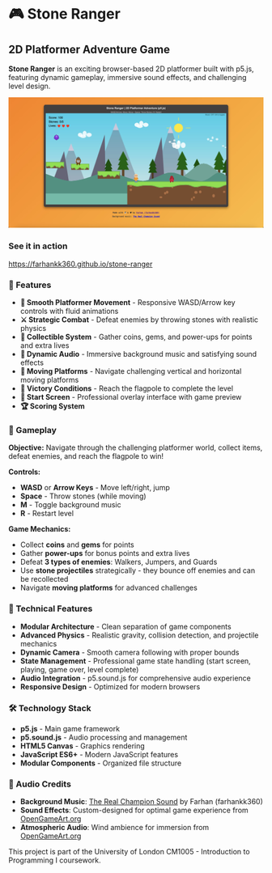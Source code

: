 # 🎮 Stone Ranger

## 2D Platformer Adventure Game

**Stone Ranger** is an exciting browser-based 2D platformer built with p5.js, featuring dynamic gameplay, immersive sound effects, and challenging level design.

![Stone Ranger Screenshot](resources/stone-ranger-screenshot.jpg)

### See it in action

https://farhankk360.github.io/stone-ranger

### 🌟 Features

- **🏃 Smooth Platformer Movement** - Responsive WASD/Arrow key controls with fluid animations
- **⚔️ Strategic Combat** - Defeat enemies by throwing stones with realistic physics
- **🎯 Collectible System** - Gather coins, gems, and power-ups for points and extra lives
- **🎵 Dynamic Audio** - Immersive background music and satisfying sound effects
- **🚀 Moving Platforms** - Navigate challenging vertical and horizontal moving platforms
- **🏁 Victory Conditions** - Reach the flagpole to complete the level
- **💫 Start Screen** - Professional overlay interface with game preview
- **🏆 Scoring System**

### 🎯 Gameplay

**Objective:** Navigate through the challenging platformer world, collect items, defeat enemies, and reach the flagpole to win!

**Controls:**

- **WASD** or **Arrow Keys** - Move left/right, jump
- **Space** - Throw stones (while moving)
- **M** - Toggle background music
- **R** - Restart level

**Game Mechanics:**

- Collect **coins** and **gems** for points
- Gather **power-ups** for bonus points and extra lives
- Defeat **3 types of enemies**: Walkers, Jumpers, and Guards
- Use **stone projectiles** strategically - they bounce off enemies and can be recollected
- Navigate **moving platforms** for advanced challenges

### 🎨 Technical Features

- **Modular Architecture** - Clean separation of game components
- **Advanced Physics** - Realistic gravity, collision detection, and projectile mechanics
- **Dynamic Camera** - Smooth camera following with proper bounds
- **State Management** - Professional game state handling (start screen, playing, game over, level complete)
- **Audio Integration** - p5.sound.js for comprehensive audio experience
- **Responsive Design** - Optimized for modern browsers

### 🛠️ Technology Stack

- **p5.js** - Main game framework
- **p5.sound.js** - Audio processing and management
- **HTML5 Canvas** - Graphics rendering
- **JavaScript ES6+** - Modern JavaScript features
- **Modular Components** - Organized file structure

### 🎵 Audio Credits

- **Background Music**: [The Real Champion Sound](https://www.youtube.com/watch?v=Bmhb-YCEUMQ) by Farhan (farhankk360)
- **Sound Effects**: Custom-designed for optimal game experience from [OpenGameArt.org](https://opengameart.org/content/library-of-game-sounds)
- **Atmospheric Audio**: Wind ambience for immersion from [OpenGameArt.org](https://opengameart.org/content/library-of-game-sounds)

This project is part of the University of London CM1005 - Introduction to Programming I coursework.
